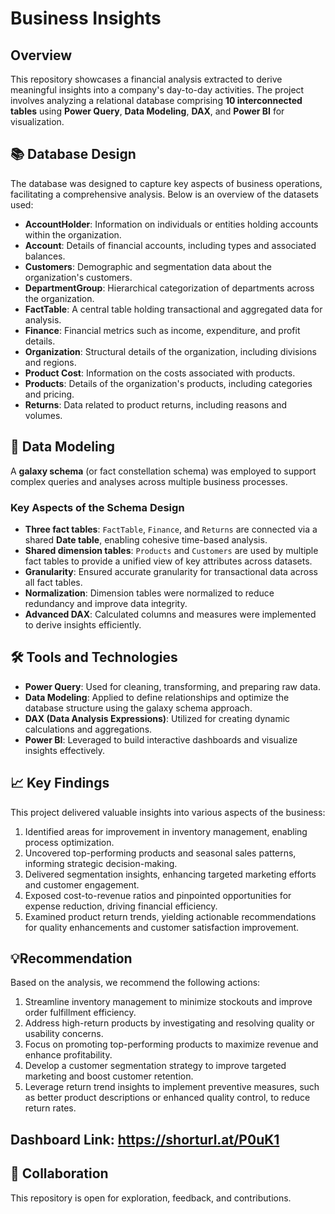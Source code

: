 # Business Insights  

## Overview  
This repository showcases a financial analysis extracted to derive meaningful insights into a company's day-to-day activities. The project involves analyzing a relational database comprising **10 interconnected tables** using **Power Query**, **Data Modeling**, **DAX**, and **Power BI** for visualization.  

## 📚 Database Design  
The database was designed to capture key aspects of business operations, facilitating a comprehensive analysis. Below is an overview of the datasets used:  

- **AccountHolder**: Information on individuals or entities holding accounts within the organization.
- **Account**: Details of financial accounts, including types and associated balances.  
- **Customers**: Demographic and segmentation data about the organization's customers.  
- **DepartmentGroup**: Hierarchical categorization of departments across the organization.  
- **FactTable**: A central table holding transactional and aggregated data for analysis.  
- **Finance**: Financial metrics such as income, expenditure, and profit details.  
- **Organization**: Structural details of the organization, including divisions and regions.  
- **Product Cost**: Information on the costs associated with products.  
- **Products**: Details of the organization's products, including categories and pricing.  
- **Returns**: Data related to product returns, including reasons and volumes.  

## 🔗 Data Modeling  
A **galaxy schema** (or fact constellation schema) was employed to support complex queries and analyses across multiple business processes.  

### Key Aspects of the Schema Design  
- **Three fact tables**: `FactTable`, `Finance`, and `Returns` are connected via a shared **Date table**, enabling cohesive time-based analysis.  
- **Shared dimension tables**: `Products` and `Customers` are used by multiple fact tables to provide a unified view of key attributes across datasets.  
- **Granularity**: Ensured accurate granularity for transactional data across all fact tables.  
- **Normalization**: Dimension tables were normalized to reduce redundancy and improve data integrity.  
- **Advanced DAX**: Calculated columns and measures were implemented to derive insights efficiently.  

## 🛠 Tools and Technologies  
- **Power Query**: Used for cleaning, transforming, and preparing raw data.  
- **Data Modeling**: Applied to define relationships and optimize the database structure using the galaxy schema approach.  
- **DAX (Data Analysis Expressions)**: Utilized for creating dynamic calculations and aggregations.  
- **Power BI**: Leveraged to build interactive dashboards and visualize insights effectively.  

## 📈 Key Findings  
This project delivered valuable insights into various aspects of the business:  

1. Identified areas for improvement in inventory management, enabling process optimization. 
2. Uncovered top-performing products and seasonal sales patterns, informing strategic decision-making.
3. Delivered segmentation insights, enhancing targeted marketing efforts and customer engagement.  
4. Exposed cost-to-revenue ratios and pinpointed opportunities for expense reduction, driving financial efficiency.
5. Examined product return trends, yielding actionable recommendations for quality enhancements and customer satisfaction improvement.

## 💡Recommendation
Based on the analysis, we recommend the following actions:

1. Streamline inventory management to minimize stockouts and improve order fulfillment efficiency.
2. Address high-return products by investigating and resolving quality or usability concerns.
3. Focus on promoting top-performing products to maximize revenue and enhance profitability.
4. Develop a customer segmentation strategy to improve targeted marketing and boost customer retention.
5. Leverage return trend insights to implement preventive measures, such as better product descriptions or enhanced quality control, to reduce return rates.

## Dashboard Link: https://shorturl.at/P0uK1

## 🤝 Collaboration  
This repository is open for exploration, feedback, and contributions. 
